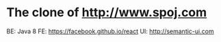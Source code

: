 # The clone of http://www.spoj.com

BE: Java 8
FE: https://facebook.github.io/react
UI: http://semantic-ui.com
